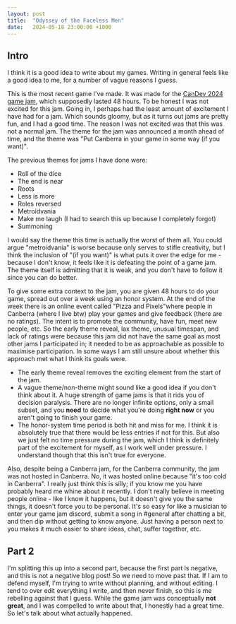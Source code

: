 ```yaml
---
layout: post
title:  "Odyssey of the Faceless Men"
date:   2024-05-18 23:00:00 +1000
---
```


## Intro

I think it is a good idea to write about my games. Writing in general feels like a good idea to me, for a number of vague reasons I guess.

This is the most recent game I've made. It was made for the [CanDev 2024 game jam](https://itch.io/jam/canberrajam24), which supposedly lasted 48 hours. To be honest I was not excited for this jam. Going in, I perhaps had the least amount of excitement I have had for a jam. Which sounds gloomy, but as it turns out jams are pretty fun, and I had a good time. The reason I was not excited was that this was not a normal jam. The theme for the jam was announced a month ahead of time, and the theme was "Put Canberra in your game in some way (if you want)".

The previous themes for jams I have done were:
- Roll of the dice
- The end is near
- Roots
- Less is more
- Roles reversed
- Metroidvania
- Make me laugh (I had to search this up because I completely forgot)
- Summoning

I would say the theme this time is actually the worst of them all. You could argue "metroidvania" is worse because only serves to stifle creativity, but I think the inclusion of "(if you want)" is what puts it over the edge for me - because I don't know, it feels like it is defeating the point of a game jam. The theme itself is admitting that it is weak, and you don't have to follow it since you can do better.

To give some extra context to the jam, you are given 48 hours to do your game, spread out over a week using an honor system. At the end of the week there is an online event called "Pizza and Pixels"where people in Canberra (where I live btw) play your games and give feedback (there are no ratings). The intent is to promote the community, have fun, meet new people, etc. So the early theme reveal, lax theme, unusual timespan, and lack of ratings were because this jam did not have the same goal as most other jams I participated in; it needed to be as approachable as possible to maximise participation. In some ways I am still unsure about whether this approach met what I think its goals were.

- The early theme reveal removes the exciting element from the start of the jam.
- A vague theme/non-theme might sound like a good idea if you don't think about it. A huge strength of game jams is that it rids you of decision paralysis. There are no longer infinite options, only a small subset, and you **need** to decide what you're doing **right now** or you aren't going to finish your game.
- The honor-system time period is both hit and miss for me. I think it is absolutely true that there would be less entries if not for this. But also we just felt no time pressure during the jam, which I think is definitely part of the excitement for myself, as I work well under pressure. I understand though that this isn't true for everyone.

Also, despite being a Canberra jam, for the Canberra community, the jam was not hosted in Canberra. No, it was hosted online because "it's too cold in Canberra". I really just think this is silly; if you know me you have probably heard me whine about it recently. I don't really believe in meeting people online - like I know it happens, but it doesn't give you the same things, it doesn't force you to be personal. It's so easy for like a musician to enter your game jam discord, submit a song in #general after chatting a bit, and then dip without getting to know anyone. Just having a person next to you makes it much easier to share ideas, chat, suffer together, etc.

## Part 2

I'm splitting this up into a second part, because the first part is negative, and this is not a negative blog post! So we need to move past that.
If I am to defend myself, I'm trying to write without planning, and without editing. I tend to over edit everything I write, and then never finish, so this is me rebelling against that I guess. While the game jam was conceptually __not great__, and I was compelled to write about that, I honestly had a great time. So let's talk about what actually happened.



